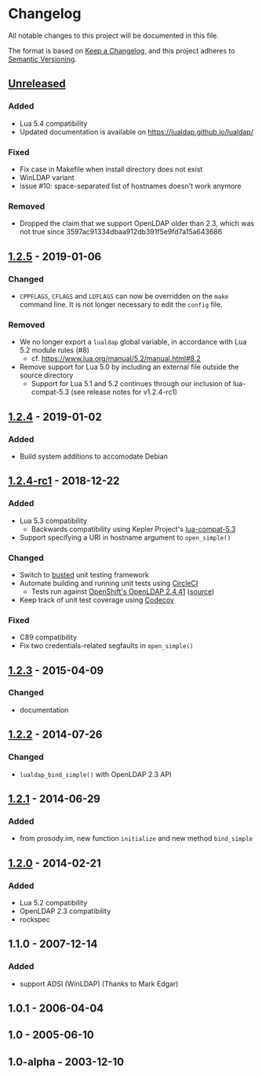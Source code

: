 # Changelog
All notable changes to this project will be documented in this file.

The format is based on [Keep a Changelog](https://keepachangelog.com/en/1.0.0/),
and this project adheres to [Semantic Versioning](https://semver.org/spec/v2.0.0.html).

## [Unreleased]

### Added
* Lua 5.4 compatibility
* Updated documentation is available on <https://lualdap.github.io/lualdap/>

### Fixed
* Fix case in Makefile when install directory does not exist
* WinLDAP variant
* issue #10: space-separated list of hostnames doesn't work anymore

### Removed
* Dropped the claim that we support OpenLDAP older than 2.3, which was not true since 3597ac91334dbaa912db391f5e9fd7a15a643686

## [1.2.5] - 2019-01-06
### Changed
* `CPPFLAGS`, `CFLAGS` and `LDFLAGS` can now be overridden on the `make` command line.  It is not longer necessary to edit the `config` file.

### Removed
* We no longer export a `lualdap` global variable, in accordance with Lua 5.2 module rules (#8)
  - cf. https://www.lua.org/manual/5.2/manual.html#8.2
* Remove support for Lua 5.0 by including an external file outside the source directory
  - Support for Lua 5.1 and 5.2 continues through our inclusion of lua-compat-5.3 (see release notes for v1.2.4-rc1)

## [1.2.4] - 2019-01-02
### Added
* Build system additions to accomodate Debian

## [1.2.4-rc1] - 2018-12-22
### Added
* Lua 5.3 compatibility
  - Backwards compatibility using Kepler Project's [lua-compat-5.3](https://github.com/keplerproject/lua-compat-5.3/)
* Support specifying a URI in hostname argument to `open_simple()`

### Changed
* Switch to [busted](http://olivinelabs.com/busted/) unit testing framework
* Automate building and running unit tests using [CircleCI](http://circleci.com/)
  - Tests run against [OpenShift's OpenLDAP 2.4.41](https://hub.docker.com/r/openshift/openldap-2441-centos7/) ([source](https://github.com/openshift/openldap/))
* Keep track of unit test coverage using [Codecov](http://codecov.io/)

### Fixed
* C89 compatibility
* Fix two credentials-related segfaults in `open_simple()`

## [1.2.3] - 2015-04-09
### Changed
* documentation

## [1.2.2] - 2014-07-26
### Changed
* `lualdap_bind_simple()` with OpenLDAP 2.3 API

## [1.2.1] - 2014-06-29
### Added
* from prosody.im, new function `initialize` and new method `bind_simple`

## [1.2.0] - 2014-02-21
### Added
* Lua 5.2 compatibility
* OpenLDAP 2.3 compatibility
* rockspec

## 1.1.0 - 2007-12-14
### Added
* support ADSI (WinLDAP) (Thanks to Mark Edgar)

## 1.0.1 - 2006-04-04

## 1.0 - 2005-06-10

## 1.0-alpha - 2003-12-10

[Unreleased]: https://github.com/lualdap/lualdap/compare/v1.2.5...HEAD
[1.2.5]: https://github.com/lualdap/lualdap/compare/v1.2.4...v1.2.5
[1.2.4]: https://github.com/lualdap/lualdap/compare/v1.2.4-rc1...v1.2.4
[1.2.4-rc1]: https://github.com/lualdap/lualdap/compare/v1.2.3...v1.2.4-rc1
[1.2.3]: https://github.com/lualdap/lualdap/compare/v1.2.2...v1.2.3
[1.2.2]: https://github.com/lualdap/lualdap/compare/v1.2.1...v1.2.2
[1.2.1]: https://github.com/lualdap/lualdap/compare/v1.2.0...v1.2.1
[1.2.0]: https://github.com/lualdap/lualdap/compare/v1_1_0...v1.2.0


